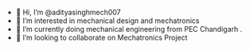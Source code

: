 - 👋 Hi, I’m @adityasinghmech007
- 👀 I’m interested in mechanical design and mechatronics 
- 🌱 I’m currently doing mechanical engineering from PEC Chandigarh .
- 💞️ I’m looking to collaborate on Mechatronics Project 


<!---
adityasinghmech007/adityasinghmech007 is a ✨ special ✨ repository because its `README.md` (this file) appears on your GitHub profile.
You can click the Preview link to take a look at your changes.
--->
